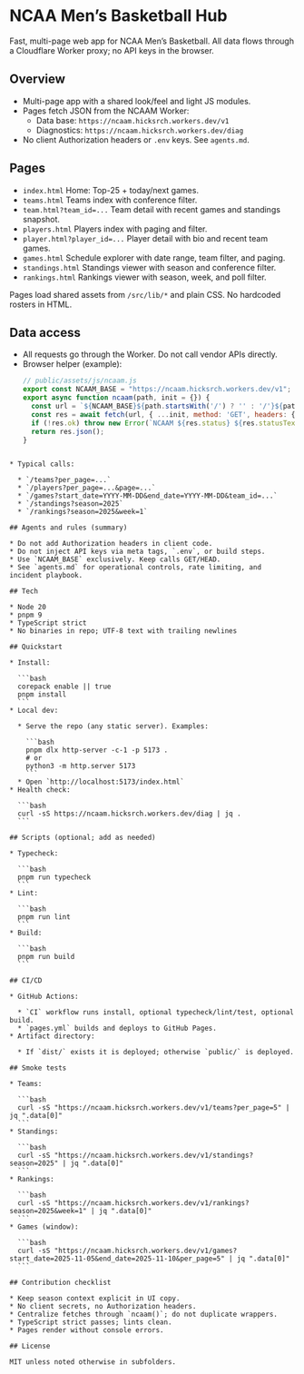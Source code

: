 # NCAA Men’s Basketball Hub

Fast, multi-page web app for NCAA Men’s Basketball. All data flows through a Cloudflare Worker proxy; no API keys in the browser.

## Overview

- Multi-page app with a shared look/feel and light JS modules.
- Pages fetch JSON from the NCAAM Worker:
  - Data base: `https://ncaam.hicksrch.workers.dev/v1`
  - Diagnostics: `https://ncaam.hicksrch.workers.dev/diag`
- No client Authorization headers or `.env` keys. See `agents.md`.

## Pages

- `index.html` Home: Top-25 + today/next games.
- `teams.html` Teams index with conference filter.
- `team.html?team_id=...` Team detail with recent games and standings snapshot.
- `players.html` Players index with paging and filter.
- `player.html?player_id=...` Player detail with bio and recent team games.
- `games.html` Schedule explorer with date range, team filter, and paging.
- `standings.html` Standings viewer with season and conference filter.
- `rankings.html` Rankings viewer with season, week, and poll filter.

Pages load shared assets from `/src/lib/*` and plain CSS. No hardcoded rosters in HTML.

## Data access

- All requests go through the Worker. Do not call vendor APIs directly.
- Browser helper (example):
  ```js
  // public/assets/js/ncaam.js
  export const NCAAM_BASE = "https://ncaam.hicksrch.workers.dev/v1";
  export async function ncaam(path, init = {}) {
    const url = `${NCAAM_BASE}${path.startsWith('/') ? '' : '/'}${path}`;
    const res = await fetch(url, { ...init, method: 'GET', headers: { Accept: 'application/json', ...(init.headers || {}) } });
    if (!res.ok) throw new Error(`NCAAM ${res.status} ${res.statusText} for ${path}`);
    return res.json();
  }
````

* Typical calls:

  * `/teams?per_page=...`
  * `/players?per_page=...&page=...`
  * `/games?start_date=YYYY-MM-DD&end_date=YYYY-MM-DD&team_id=...`
  * `/standings?season=2025`
  * `/rankings?season=2025&week=1`

## Agents and rules (summary)

* Do not add Authorization headers in client code.
* Do not inject API keys via meta tags, `.env`, or build steps.
* Use `NCAAM_BASE` exclusively. Keep calls GET/HEAD.
* See `agents.md` for operational controls, rate limiting, and incident playbook.

## Tech

* Node 20
* pnpm 9
* TypeScript strict
* No binaries in repo; UTF-8 text with trailing newlines

## Quickstart

* Install:

  ```bash
  corepack enable || true
  pnpm install
  ```
* Local dev:

  * Serve the repo (any static server). Examples:

    ```bash
    pnpm dlx http-server -c-1 -p 5173 .
    # or
    python3 -m http.server 5173
    ```
  * Open `http://localhost:5173/index.html`
* Health check:

  ```bash
  curl -sS https://ncaam.hicksrch.workers.dev/diag | jq .
  ```

## Scripts (optional; add as needed)

* Typecheck:

  ```bash
  pnpm run typecheck
  ```
* Lint:

  ```bash
  pnpm run lint
  ```
* Build:

  ```bash
  pnpm run build
  ```

## CI/CD

* GitHub Actions:

  * `CI` workflow runs install, optional typecheck/lint/test, optional build.
  * `pages.yml` builds and deploys to GitHub Pages.
* Artifact directory:

  * If `dist/` exists it is deployed; otherwise `public/` is deployed.

## Smoke tests

* Teams:

  ```bash
  curl -sS "https://ncaam.hicksrch.workers.dev/v1/teams?per_page=5" | jq ".data[0]"
  ```
* Standings:

  ```bash
  curl -sS "https://ncaam.hicksrch.workers.dev/v1/standings?season=2025" | jq ".data[0]"
  ```
* Rankings:

  ```bash
  curl -sS "https://ncaam.hicksrch.workers.dev/v1/rankings?season=2025&week=1" | jq ".data[0]"
  ```
* Games (window):

  ```bash
  curl -sS "https://ncaam.hicksrch.workers.dev/v1/games?start_date=2025-11-05&end_date=2025-11-10&per_page=5" | jq ".data[0]"
  ```

## Contribution checklist

* Keep season context explicit in UI copy.
* No client secrets, no Authorization headers.
* Centralize fetches through `ncaam()`; do not duplicate wrappers.
* TypeScript strict passes; lints clean.
* Pages render without console errors.

## License

MIT unless noted otherwise in subfolders.

